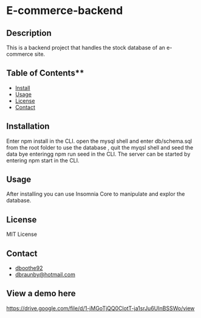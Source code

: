# E-commerce-backend

## Description
This is a backend project that handles the stock database of an e-commerce site. 

## Table of Contents**
- [Install](#Installation)
- [Usage](#Usage)
- [License](#License)
- [Contact](#Contact)

## <a name = "Installation"></a> Installation
Enter npm install in the CLI. open the mysql shell and enter db/schema.sql from the root folder to use the database , quit the myqsl shell and seed the data bye enteringg npm run seed in the CLI. The server can be started by entering npm start in the CLI. 

## <a name = "Usage"></a> Usage
After installing you can use Insomnia Core to manipulate and explor the database.

## <a name = "License"></a> License
MIT License

## <a name = "Contact"></a>Contact
- [dboothe92](https://www.github.com/dboothe92)
- [dbraunby@hotmail.com](mailto:dbraunby@hotmail.com)

## View a demo here
https://drive.google.com/file/d/1-jMGoTjQQ0ClotT-ja1srJu6UInBSSWo/view